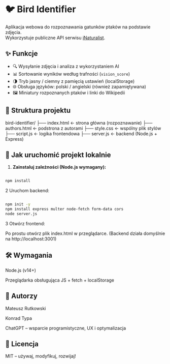 # 🐦 Bird Identifier

Aplikacja webowa do rozpoznawania gatunków ptaków na podstawie zdjęcia.  
Wykorzystuje publiczne API serwisu [iNaturalist](https://api.inaturalist.org/v1/docs).

## ✨ Funkcje

- 🔍 Wysyłanie zdjęcia i analiza z wykorzystaniem AI
- 📊 Sortowanie wyników według trafności (`vision_score`)
- 🌗 Tryb jasny / ciemny z pamięcią ustawień (localStorage)
- 🌐 Obsługa języków: polski / angielski (również zapamiętywana)
- 🖼️ Miniatury rozpoznanych ptaków i linki do Wikipedii


## 🧱 Struktura projektu
bird-identifier/ 
├── index.html ← strona główna (rozpoznawanie) 
├── authors.html ← podstrona z autorami 
├── style.css ← wspólny plik stylów 
├── script.js ← logika frontendowa ├── server.js ← backend (Node.js + Express)


## 🚀 Jak uruchomić projekt lokalnie

1. **Zainstaluj zależności (Node.js wymagany):**

```bash

npm install


```

2 Uruchom backend:

```bash

npm init -y
npm install express multer node-fetch form-data cors
node server.js


```

3 Otwórz frontend:

Po prostu otwórz plik index.html w przeglądarce.
(Backend działa domyślnie na http://localhost:3001)

## 🛠️ Wymagania
Node.js (v14+)

Przeglądarka obsługująca JS + fetch + localStorage

## 👥 Autorzy
Mateusz Rutkowski

Konrad Typa

ChatGPT – wsparcie programistyczne, UX i optymalizacja

## 📄 Licencja
MIT – używaj, modyfikuj, rozwijaj!


